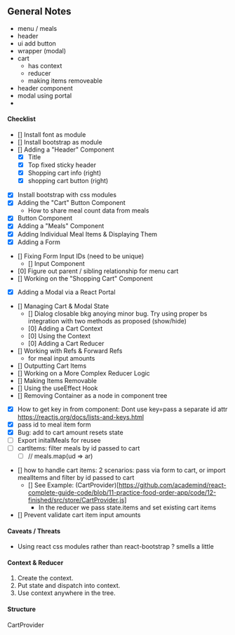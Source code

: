 
## General Notes
  - menu / meals
  - header
  - ui add button
  - wrapper (modal)
  - cart
    - has context
    - reducer
    - making items removeable
  - header component 
  - modal using portal
  - 
#### Checklist
  - [] Install font as module
  - [] Install bootstrap as module
  - [] Adding a "Header" Component
    - [x] Title
    - [x] Top fixed sticky header
    - [x] Shopping cart info (right)
    - [x] shopping cart button (right)
  - [x] Install bootstrap with css modules
  - [x] Adding the "Cart" Button Component
    - How to share meal count data from meals
  - [x] Button Component
  - [x] Adding a "Meals" Component
  - [x] Adding Individual Meal Items & Displaying Them
  - [x] Adding a Form
  - [] Fixing Form Input IDs (need to be unique)
    - [] Input Component
  - [0] Figure out parent / sibling relationship for menu cart 
  - [] Working on the "Shopping Cart" Component
  - [x] Adding a Modal via a React Portal
  - [] Managing Cart & Modal State
    - [] Dialog closable bkg anoying minor bug. Try using proper bs integration with two methods as proposed (show/hide)
    - [0] Adding a Cart Context
    - [0] Using the Context
    - [0] Adding a Cart Reducer
  - [] Working with Refs & Forward Refs
    - for meal input amounts
  - [] Outputting Cart Items
  - [] Working on a More Complex Reducer Logic
  - [] Making Items Removable
  - [] Using the useEffect Hook
  - [] Removing Container as a node in component tree
  - [x] How to get key in from component: Dont use key=pass a separate id attr  https://reactjs.org/docs/lists-and-keys.html
 - [x] pass id  to meal item form
 - [x] Bug: add to cart amount resets state
 - [ ] Export initalMeals for reusee
 - [ ] cartItems: filter meals by id passed to cart
   - [ ] // meals.map(ud => ar)
 - [] how to handle cart items: 2 scenarios: pass via form to cart, or import mealItems and filter by id passed to cart
   - [] See Example: (CartProvider)[https://github.com/academind/react-complete-guide-code/blob/11-practice-food-order-app/code/12-finished/src/store/CartProvider.js]
     - In the reducer we pass state.items and set existing cart items
  - [] Prevent validate cart item input amounts
#### Caveats / Threats
  - Using react css modules rather than react-bootstrap ? smells a little 

#### Context & Reducer
1. Create the context.
2. Put state and dispatch into context.
3. Use context anywhere in the tree.

#### Structure
  CartProvider